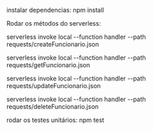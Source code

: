 instalar dependencias:
npm install

Rodar os métodos do serverless:

serverless invoke local --function handler --path requests/createFuncionario.json

serverless invoke local --function handler --path requests/getFuncionario.json

serverless invoke local --function handler --path requests/updateFuncionario.json

serverless invoke local --function handler --path requests/deleteFuncionario.json

rodar os testes unitários:
npm test
